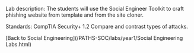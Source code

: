 Lab description: The students will use the Social Engineer Toolkit to craft phishing website from template and from the site cloner.

Standards: CompTIA Security+ 1.2 Compare and contrast types of attacks.

[Back to Social Engineering](/PATHS-SOC/labs/year1/Social Engineering Labs.html)
